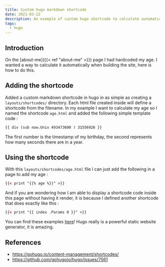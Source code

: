 ```yaml
---
title: Custom hugo markdown shortcode
date: 2021-03-22
description: An example of custom hugo shortcode to calculate automatically something
tags:
  - hugo
---
```


## Introduction

On the [about-me]({{< ref "about-me" >}}) page I had hardcoded my age. I wanted a way to calculate it automatically when building the site, here is how to do this.

## Adding the shortcode

Added a custom markdown shortcode in hugo in as simple as creating a `layouts/shortcodes/` directory. Each html file created inside will define a shortcode from the filename. In my example I want to calculate my age so I named the shortcode `age.html` and added the following simple template code :

```html
{{ div (sub now.Unix 493473600 ) 31556926 }}
```

The first number is the timestamp of my birthday, the second represents how many seconds there are in a year.

## Using the shortcode

With this `layouts/shortcodes/age.html` file I can just add the following in a page to add my age :

```html
{{< print "{{% age %}}" >}}
```

And if you are wondering how I am able to display a shortcode code inside this page without having it render, it is because I defined another shortcode that does exactly like this :
```html
{{< print "{{ index .Params 0 }}" >}}
```

You can find these examples [here](https://git.adyxax.org/adyxax/www/tree/layouts/shortcodes)! Hugo really is a powerful static website generator, it is amazing.

## References

  * https://gohugo.io/content-management/shortcodes/
  * https://github.com/gohugoio/hugo/issues/7561
